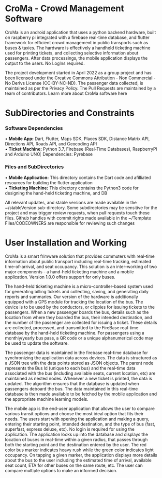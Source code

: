 # CroMa - Crowd Management Software
CroMa is an android application that uses a python backend hardware, built on raspberry pi integrated with a firebase real-time database, and flutter framework for efficient crowd management in public transports such as buses & taxies. The hardware is effectively a handheld ticketing machine used for printing tickets, and collecting selective information about passengers. After data processings, the mobile application displays the output to the users. No LogIns required.

The project development started in April 2022 as a group project and has been licensed under the Creative Commons Attribution - Non Commercial - No Derivs License (CC-BY-NC-ND). The passenger data collected, is maintained as per the Privacy Policy. The Pull Requests are maintained by a team of contributors. Learn more about CroMa software here

# SubDirectories and Constraints
### Software Dependencies
• **Mobile App:** Dart, Flutter, Maps SDK, Places SDK, Distance Matrix API, Directions API, Roads API, and Geocoding API
<br>
• **Ticket Machine:** Python 3.7, Firebase (Real-Time Databases), RaspberryPi and Arduino UNO| Dependencies: Pyrebase

### Files and SubDirectories
• **Mobile Application:** This directory contains the Dart code and afilliated resources for building the flutter application
<br>
• **Ticketing Machine:** This directory contains the Python3 code for designing the hand-held ticketing machine, and DB

All relevant updates, and stable versions are made available in the ~/stableVersion sub-directory. Some subdirectories may be sensitive for the project and may trigger review requests, when pull requests touch these files. Github handles with commit rights made available in the ~/Template Files/CODEOWNERS are responsible for reviewing such changes

# User Installation and Working
CroMa is a smart frimware solution that provides commuters with real-time information about public transport including real-time tracking, estimated time-of-arrival, and seat occupancy. This solution is an inter-working of two major components - a hand-held ticketing machine and a mobile application. Version 1.0.0 offers support for only buses.

The hand-held ticketing machine is a micro-controller-based system used for generating billing tickets and collecting, saving, and generating daily reports and summaries. Our version of the hardware is additionally equipped with a GPS module for tracking the location of the bus. The device is to be used by the conductors, or clippies for issuing tickets to the passengers. When a new passenger boards the bus, details such as the location from where they boarded the bus, their intended destination, and the number of the passenger are collected for issuing a ticket. These details are collected, processed, and transmitted to the FireBase real-time database by the hand-held ticketing machine. For passengers using a monthly/yearly bus pass, a QR code or a unique alphanumerical code may be used to update the software.

The passenger data is maintained in the firebase real-time database for synchronizing the application data across devices. The data is structured as a JSON tree with the data points stored as JSON objects. The parent node represents the Bus Id (unique to each bus) and the real-time data associated with the bus (including available seats, current location, etc) are maintained as nested nodes. Whenever a new ticket is printed, the data is updated. The algorithm ensures that the database is updated when passengers deboard the bus. The data maintained in this real-time database is then made available to be fetched by the mobile application and the appropriate machine learning models.

The mobile app is the end-user application that allows the user to compare various transit options and choose the most ideal option that fits their needs. The users start with opening the application and making a query, entering their starting point, intended destination, and the type of bus (fast, superfast, express deluxe, etc). No login is required for using the application. The application looks up into the database and displays the location of buses in real-time within a given radius, that passes through both the starting point and the destination entered by the user. The red color bus marker indicates heavy rush while the green color indicates light occupancy. On tapping a given marker, the application displays more details about the bus to the user including the estimated time of arrival, available seat count, ETA for other buses on the same route, etc. The user can compare multiple options to make an informed decision.
